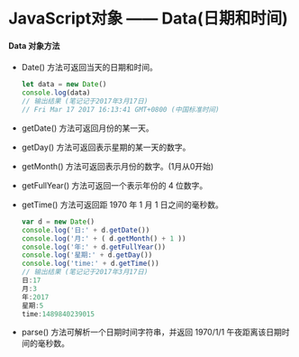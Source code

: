 # JavaScript对象 —— Data(日期和时间)

#### Data 对象方法

- Date() 方法可返回当天的日期和时间。

  ```JavaScript
  let data = new Date()
  console.log(data)
  // 输出结果 (笔记记于2017年3月17日)
  // Fri Mar 17 2017 16:13:41 GMT+0800 (中国标准时间)
  ```

- getDate() 方法可返回月份的某一天。

- getDay() 方法可返回表示星期的某一天的数字。

- getMonth() 方法可返回表示月份的数字。(1月从0开始)

- getFullYear() 方法可返回一个表示年份的 4 位数字。

- getTime() 方法可返回距 1970 年 1 月 1 日之间的毫秒数。

  ```JavaScript
  var d = new Date()
  console.log('日:' + d.getDate())
  console.log('月:' + ( d.getMonth() + 1 ))
  console.log('年:' + d.getFullYear())
  console.log('星期:' + d.getDay())
  console.log('time:' + d.getTime())
  // 输出结果 (笔记记于2017年3月17日)
  日:17
  月:3
  年:2017
  星期:5
  time:1489840239015
  ```

- parse() 方法可解析一个日期时间字符串，并返回 1970/1/1 午夜距离该日期时间的毫秒数。
